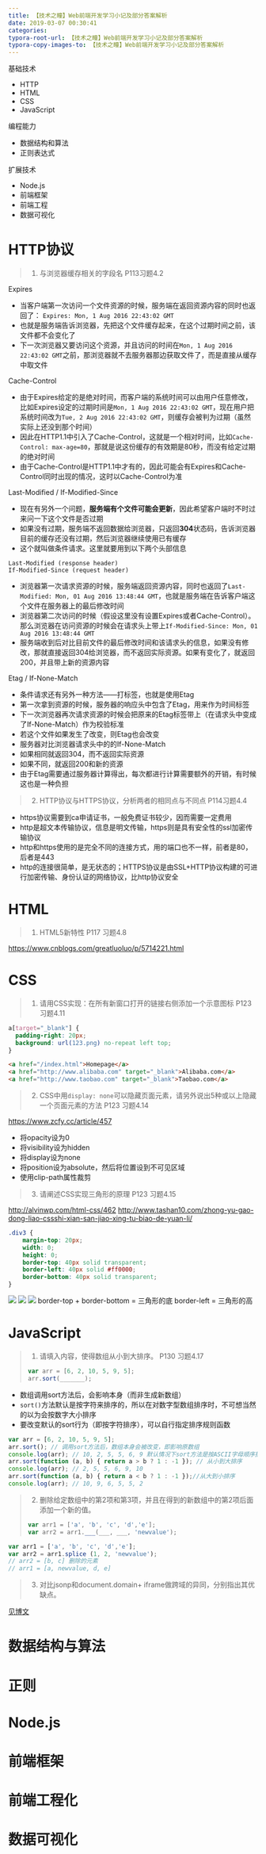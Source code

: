```yaml
---
title: 【技术之瞳】Web前端开发学习小记及部分答案解析
date: 2019-03-07 00:30:41
categories:
typora-root-url: 【技术之瞳】Web前端开发学习小记及部分答案解析
typora-copy-images-to: 【技术之瞳】Web前端开发学习小记及部分答案解析
---
```


基础技术
- HTTP
- HTML
- CSS
- JavaScript

编程能力
- 数据结构和算法
- 正则表达式

扩展技术
- Node.js
- 前端框架
- 前端工程
- 数据可视化

# HTTP协议
> 1. 与浏览器缓存相关的字段名 P113习题4.2

Expires
- 当客户端第一次访问一个文件资源的时候，服务端在返回资源内容的同时也返回了：
`Expires: Mon, 1 Aug 2016 22:43:02 GMT`
- 也就是服务端告诉浏览器，先把这个文件缓存起来，在这个过期时间之前，该文件都不会变化了
- 下一次浏览器又要访问这个资源，并且访问的时间在`Mon, 1 Aug 2016 22:43:02 GMT`之前，那浏览器就不去服务器那边获取文件了，而是直接从缓存中取文件

Cache-Control
- 由于Expires给定的是绝对时间，而客户端的系统时间可以由用户任意修改，比如Expires设定的过期时间是`Mon, 1 Aug 2016 22:43:02 GMT`，现在用户把系统时间改为`Tue, 2 Aug 2016 22:43:02 GMT`，则缓存会被判为过期（虽然实际上还没到那个时间）
- 因此在HTTP1.1中引入了Cache-Control，这就是一个相对时间，比如`Cache-Control: max-age=80`，那就是说这份缓存的有效期是80秒，而没有给定过期的绝对时间
- 由于Cache-Control是HTTP1.1中才有的，因此可能会有Expires和Cache-Control同时出现的情况，这时以Cache-Control为准

Last-Modified / If-Modified-Since
- 现在有另外一个问题，**服务端有个文件可能会更新**，因此希望客户端时不时过来问一下这个文件是否过期
- 如果没有过期，服务端不返回数据给浏览器，只返回**304**状态码，告诉浏览器目前的缓存还没有过期，然后浏览器继续使用已有缓存
- 这个就叫做条件请求。这里就要用到以下两个头部信息
```
Last-Modified (response header)
If-Modified-Since (request header)
```
- 浏览器第一次请求资源的时候，服务端返回资源内容，同时也返回了`Last-Modified: Mon, 01 Aug 2016 13:48:44 GMT`，也就是服务端在告诉客户端这个文件在服务器上的最后修改时间
- 浏览器第二次访问的时候（假设这里没有设置Expires或者Cache-Control）。那么浏览器在访问资源的时候会在请求头上带上`If-Modified-Since: Mon, 01 Aug 2016 13:48:44 GMT`
- 服务端收到后对比目前文件的最后修改时间和该请求头的信息，如果没有修改，那就直接返回304给浏览器，而不返回实际资源。如果有变化了，就返回200，并且带上新的资源内容

Etag / If-None-Match
- 条件请求还有另外一种方法——打标签，也就是使用Etag
- 第一次拿到资源的时候，服务器的响应头中包含了Etag，用来作为时间标签
- 下一次浏览器再次请求资源的时候会把原来的Etag标签带上（在请求头中变成了If-None-Match）作为校验标准
- 若这个文件如果发生了改变，则Etag也会改变
- 服务器对比浏览器请求头中的的If-None-Match
- 如果相同就返回304，而不返回实际资源
- 如果不同，就返回200和新的资源
- 由于Etag需要通过服务器计算得出，每次都进行计算需要额外的开销，有时候这也是一种负担

> 2. HTTP协议与HTTPS协议，分析两者的相同点与不同点 P114习题4.4

- https协议需要到ca申请证书，一般免费证书较少，因而需要一定费用
- http是超文本传输协议，信息是明文传输，https则是具有安全性的ssl加密传输协议
- http和https使用的是完全不同的连接方式，用的端口也不一样，前者是80，后者是443
- http的连接很简单，是无状态的；HTTPS协议是由SSL+HTTP协议构建的可进行加密传输、身份认证的网络协议，比http协议安全

# HTML

> 1. HTML5新特性 P117 习题4.8

https://www.cnblogs.com/greatluoluo/p/5714221.html

# CSS

> 1. 请用CSS实现：在所有新窗口打开的链接右侧添加一个示意图标 P123 习题4.11

```css
a[target="_blank"] {
  padding-right: 20px;
  background: url(123.png) no-repeat left top;
}
```
```html
<a href="/index.html">Homepage</a>
<a href="http://www.alibaba.com" target="_blank">Alibaba.com</a>
<a href="http://www.taobao.com" target="_blank">Taobao.com</a>
```

> 2. CSS中用`display: none`可以隐藏页面元素，请另外说出5种或以上隐藏一个页面元素的方法 P123 习题4.14

https://www.zcfy.cc/article/457

- 将opacity设为0
- 将visibility设为hidden
- 将display设为none
- 将position设为absolute，然后将位置设到不可见区域
- 使用clip-path属性裁剪

> 3. 请阐述CSS实现三角形的原理 P123 习题4.15

http://alvinwp.com/html-css/462
http://www.tashan10.com/zhong-yu-gao-dong-liao-cssshi-xian-san-jiao-xing-tu-biao-de-yuan-li/
```css
.div3 {
	margin-top: 20px;
	width: 0;
	height: 0;
	border-top: 40px solid transparent;
	border-left: 40px solid #ff0000;
	border-bottom: 40px solid transparent;
}
```
![](https://img-blog.csdnimg.cn/20190307122720117.png?x-oss-process=image/watermark,type_ZmFuZ3poZW5naGVpdGk,shadow_10,text_aHR0cHM6Ly9ibG9nLmNzZG4ubmV0L2t4YmsxMDA=,size_16,color_FFFFFF,t_70)
![](https://img-blog.csdnimg.cn/20190307122739359.png?x-oss-process=image/watermark,type_ZmFuZ3poZW5naGVpdGk,shadow_10,text_aHR0cHM6Ly9ibG9nLmNzZG4ubmV0L2t4YmsxMDA=,size_16,color_FFFFFF,t_70)
![](https://img-blog.csdnimg.cn/20190307122808816.png?x-oss-process=image/watermark,type_ZmFuZ3poZW5naGVpdGk,shadow_10,text_aHR0cHM6Ly9ibG9nLmNzZG4ubmV0L2t4YmsxMDA=,size_16,color_FFFFFF,t_70)
border-top + border-bottom = 三角形的底
border-left = 三角形的高
# JavaScript
> 1. 请填入内容，使得数组从小到大排序。 P130 习题4.17
> ```js
> var arr = [6, 2, 10, 5, 9, 5];
> arr.sort(_______);
> ```

- 数组调用sort方法后，会影响本身（而非生成新数组）
- `sort()`方法默认是按字符来排序的，所以在对数字型数组排序时，不可想当然的以为会按数字大小排序
- 要改变默认的sort行为（即按字符排序），可以自行指定排序规则函数
```js
var arr = [6, 2, 10, 5, 9, 5];
arr.sort(); // 调用sort方法后，数组本身会被改变，即影响原数组
console.log(arr); // 10, 2, 5, 5, 6, 9 默认情况下sort方法是按ASCII字母顺序排序的，而非我们认为是按数字大小排序
arr.sort(function (a, b) { return a > b ? 1 : -1 }); // 从小到大排序
console.log(arr); // 2, 5, 5, 6, 9, 10
arr.sort(function (a, b) { return a < b ? 1 : -1 });//从大到小排序
console.log(arr); // 10, 9, 6, 5, 5, 2
```
>  2. 删除给定数组中的第2项和第3项，并且在得到的新数组中的第2项后面添加一个新的值。
>  ```js
>  var arr1 = ['a', 'b', 'c', 'd','e'];
> var arr2 = arr1.___(___, ___, 'newvalue');
> ```

```js
var arr1 = ['a', 'b', 'c', 'd','e'];
var arr2 = arr1.splice (1, 2, 'newvalue');
// arr2 = [b, c] 删除的元素
// arr1 = [a, newvalue, d, e]
```

> 3. 对比jsonp和document.domain+ iframe做跨域的异同，分别指出其优缺点。

[见博文](https://blog.csdn.net/kxbk100/article/details/88356854)
# 数据结构与算法
# 正则
# Node.js
# 前端框架
# 前端工程化
# 数据可视化

